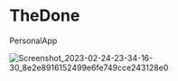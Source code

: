 # TheDone
PersonalApp

![Screenshot_2023-02-24-23-34-16-30_8e2e8916152499e6fe749cce243128e0](https://user-images.githubusercontent.com/56174010/221256059-21ed75bd-f42e-4cc6-b0d5-22774c2320db.jpg)
